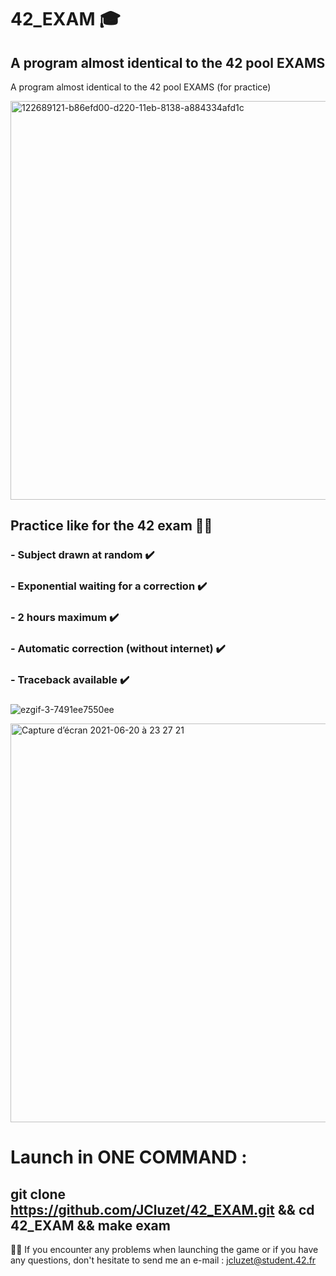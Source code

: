# 42_EXAM 🎓
 ## A program almost identical to the 42 pool EXAMS

 A program almost identical to the 42 pool EXAMS (for practice)

<img width="638" alt="122689121-b86efd00-d220-11eb-8138-a884334afd1c" src="https://user-images.githubusercontent.com/55356071/124315905-036c0700-db75-11eb-9921-4f4315100974.png">

 ## Practice like for the 42 exam 🏊‍♂️

 ### - Subject drawn at random ✔️
 ### - Exponential waiting for a correction ✔️
 ### - 2 hours maximum ✔️
 ### - Automatic correction (without internet) ✔️
 ### - Traceback available ✔️
 ###

 ![ezgif-3-7491ee7550ee](https://user-images.githubusercontent.com/55356071/122689110-a1c8a600-d220-11eb-82e2-70531e91c4d9.gif)

 <img width="638" alt="Capture d’écran 2021-06-20 à 23 27 21" src="https://user-images.githubusercontent.com/55356071/122689336-16501480-d222-11eb-81a3-17451edf18c3.png">

 # Launch in ONE COMMAND : 

 ## git clone https://github.com/JCluzet/42_EXAM.git && cd 42_EXAM && make exam
 
 👋🏼 If you encounter any problems when launching the game or if you have any questions, don't hesitate to send me an e-mail : jcluzet@student.42.fr
